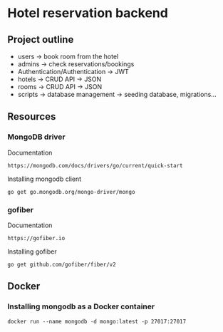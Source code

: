 # Hotel reservation backend

## Project outline

- users -> book room from the hotel
- admins -> check reservations/bookings
- Authentication/Authentication -> JWT
- hotels -> CRUD API -> JSON
- rooms -> CRUD API -> JSON
- scripts -> database management -> seeding database, migrations...

## Resources

### MongoDB driver

Documentation

```
https://mongodb.com/docs/drivers/go/current/quick-start
```

Installing mongodb client

```
go get go.mongodb.org/mongo-driver/mongo
```

### gofiber

Documentation

```
https://gofiber.io
```

Installing gofiber

```
go get github.com/gofiber/fiber/v2
```

## Docker

### Installing mongodb as a Docker container

```
docker run --name mongodb -d mongo:latest -p 27017:27017
```
